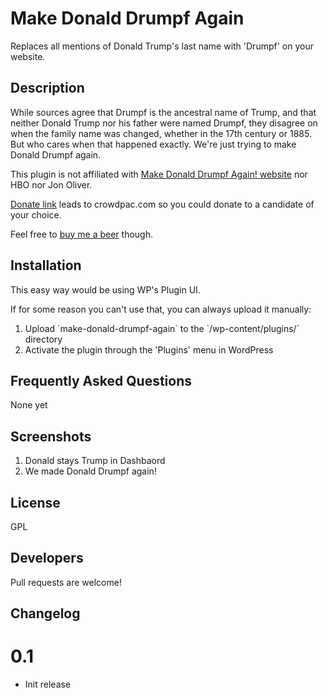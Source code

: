 # Make Donald Drumpf Again #

Replaces all mentions of Donald Trump's last name with 'Drumpf' on your website.

## Description ##

While sources agree that Drumpf is the ancestral name of Trump, and that neither Donald Trump nor his father were named Drumpf, they disagree on when the family name was changed, whether in the 17th century or 1885. But who cares when that happened exactly. We're just trying to make Donald Drumpf again.

This plugin is not affiliated with [Make Donald Drumpf Again! website](http://www.donaldjdrumpf.com/) nor HBO nor Jon Oliver.

[Donate link](https://www.crowdpac.com/elections/2016-presidential-election/donate) leads to crowdpac.com so you could donate to a candidate of your choice.

Feel free to [buy me a beer](https://www.paypal.me/rinatk) though.

## Installation ##

This easy way would be using WP's Plugin UI.

If for some reason you can't use that, you can always upload it manually:

1. Upload \`make-donald-drumpf-again\` to the \`/wp-content/plugins/\` directory
1. Activate the plugin through the 'Plugins' menu in WordPress

## Frequently Asked Questions ##

None yet

## Screenshots ##

1. Donald stays Trump in Dashbaord
1. We made Donald Drumpf again!

## License ##

GPL

## Developers ##

Pull requests are welcome!

## Changelog ##

# 0.1 #
* Init release
